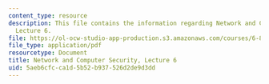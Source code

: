 ```yaml
---
content_type: resource
description: This file contains the information regarding Network and Computer Security,
  Lecture 6.
file: https://ol-ocw-studio-app-production.s3.amazonaws.com/courses/6-857-network-and-computer-security-spring-2014/5aeb6cfcca1d5b52b937526d2de9d3dd_MIT6_857S14_Lec06.pdf
file_type: application/pdf
resourcetype: Document
title: Network and Computer Security, Lecture 6
uid: 5aeb6cfc-ca1d-5b52-b937-526d2de9d3dd
---
```

